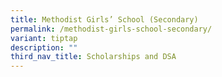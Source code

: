 ```yaml
---
title: Methodist Girls’ School (Secondary)
permalink: /methodist-girls-school-secondary/
variant: tiptap
description: ""
third_nav_title: Scholarships and DSA
---
```

